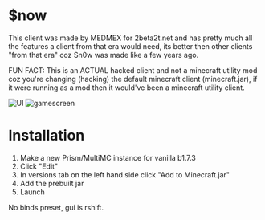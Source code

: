 # $now
This client was made by MEDMEX for 2beta2t.net and has pretty much all the features a client from that era would need, its better then other clients "from that era" coz Sn0w was made like a few years ago.

FUN FACT: This is an ACTUAL hacked client and not a minecraft utility mod coz you're changing (hacking) the default minecraft client (minecraft.jar), if it were running as a mod then it would've been a minecraft utility client.

![UI](https://github.com/user-attachments/assets/03c8dfba-ed9b-4ae0-82df-827830db6754)
![gamescreen](https://github.com/user-attachments/assets/4ae20d8e-e27e-4823-8646-3a76972e599e)


# Installation
1. Make a new Prism/MultiMC instance for vanilla b1.7.3
2. Click "Edit"
3. In versions tab on the left hand side click "Add to Minecraft.jar"
4. Add the prebuilt jar
5. Launch

No binds preset, gui is rshift.

